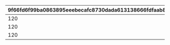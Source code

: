 |9f66fd6f99ba0863895eeebecafc8730dada613138666fdfaab8dc3188034ca5|761f0664e9f624fa3b09916c6931f55fe7357272fce35b37d6c08e55e08d9121|41a37daddd1644789579a1d67e1b972ca63975a97736ca63356b89d44f46bdad|
| --- | --- | --- |
|120|1|105|
|120|2|105|
|120|3|105|